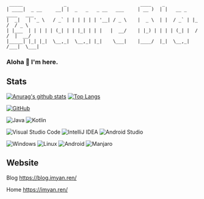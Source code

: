 ```plain
 _____               _                           ____    _
| ____|  _ __     __| |  _   _   _ __   ___     | __ )  | |   __ _   ____   ___
|  _|   | '_ \   / _` | | | | | | '__| / _ \    |  _ \  | |  / _` | |_  /  / _ \
| |___  | | | | | (_| | | |_| | | |   |  __/    | |_) | | | | (_| |  / /  |  __/
|_____| |_| |_|  \__,_|  \__,_| |_|    \___|    |____/  |_|  \__,_| /___|  \___|
```

### Aloha 👋 I'm here.

## Stats

[![Anurag's github stats](https://github-readme-stats.vercel.app/api?username=endureblaze&count_private=true&show_icons=true&theme=gruvbox)](https://github.com/anuraghazra/github-readme-stats) [![Top Langs](https://github-readme-stats.vercel.app/api/top-langs/?username=endureblaze&count_private=true&show_icons=true&layout=compact&theme=gruvbox&hide=html)](https://github.com/anuraghazra/github-readme-stats)


[![GitHub](https://img.shields.io/badge/dynamic/json?logo=github&label=GitHub+Followers&labelColor=282c34&color=181717&query=%24.data.totalSubs&url=https%3A%2F%2Fapi.spencerwoo.com%2Fsubstats%2F%3Fsource%3Dgithub%26queryKey%3DEndureBlaze&longCache=true&style=for-the-badge)](https://github.com/EndureBlaze?tab=followers)

![Java](https://img.shields.io/badge/Java-007396?style=for-the-badge&logo=Java)
![Kotlin](https://img.shields.io/badge/Kotlin-0095D5?style=for-the-badge&logo=Kotlin&logoColor=white)

![Visual Studio Code](https://img.shields.io/badge/Visual%20Studio%20Code-007ACC?style=for-the-badge&logo=Visual+Studio+Code)
![IntelliJ IDEA](https://img.shields.io/badge/IntelliJ%20IDEA-000000?style=for-the-badge&logo=IntelliJ-IDEA)
![Android Studio](https://img.shields.io/badge/Android%20Studio-3DDC84?style=for-the-badge&logo=Android-Studio&logoColor=white)

![Windows](https://img.shields.io/badge/Windows-0078D6?style=for-the-badge&logo=Windows)
![Linux](https://img.shields.io/badge/Linux-000000?style=for-the-badge&logo=Linux&logoColor=white)
![Android](https://img.shields.io/badge/Android-3DDC84?style=for-the-badge&logo=Android&logoColor=white)
![Manjaro](https://img.shields.io/badge/Manjaro-35BF5C?style=for-the-badge&logo=Manjaro&logoColor=white)

## Website

Blog <https://blog.imyan.ren/>

Home <https://imyan.ren/>
